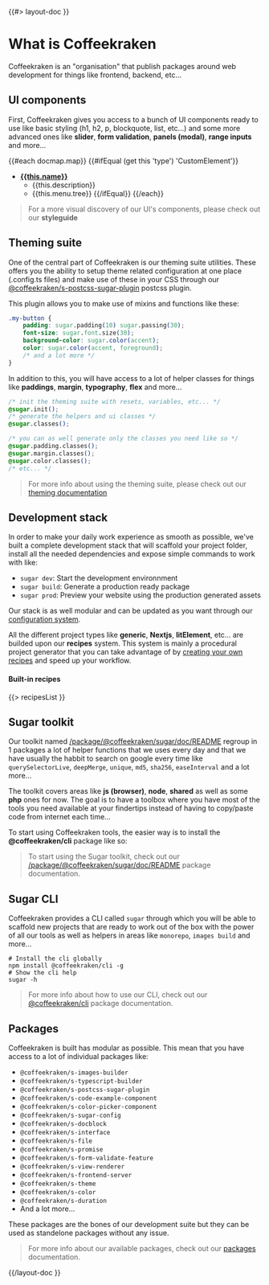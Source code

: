 <!--
/**
 * @name            Overview
 * @namespace       doc
 * @type            Markdown
 * @platform        md
 * @status          stable
 * @menu            Documentation / Overview           /doc/get-started/overview
 *
 * @since           2.0.0
 * @author    Olivier Bossel <olivier.bossel@gmail.com> (https://coffeekraken.io)
 */
-->

{{#> layout-doc }}

# What is Coffeekraken

Coffeekraken is an "organisation" that publish packages around web development for things like frontend, backend, etc...

## UI components

First, Coffeekraken gives you access to a bunch of UI components ready to use like basic styling (h1, h2, p, blockquote, list, etc...) and some more advanced ones like **slider**, **form validation**, **panels (modal)**, **range inputs** and more...

{{#each docmap.map}}
{{#ifEqual (get this 'type') 'CustomElement'}}

-   [**{{this.name}}**]({{this.menu.slug}})
    -   {{this.description}}
    -   {{this.menu.tree}}
        {{/ifEqual}}
        {{/each}}

> For a more visual discovery of our UI's components, please check out our **styleguide**

## Theming suite

One of the central part of Coffeekraken is our theming suite utilities. These offers you the ability to setup theme related configuration at one place (.config.ts files) and make use of these in your CSS through our [@coffeekraken/s-postcss-sugar-plugin](https://www.npmjs.com/package/@coffeekraken/s-postcss-sugar-plugin) postcss plugin.

This plugin allows you to make use of mixins and functions like these:

```css
.my-button {
    padding: sugar.padding(10) sugar.passing(30);
    font-size: sugar.font.size(30);
    background-color: sugar.color(accent);
    color: sugar.color(accent, foreground);
    /* and a lot more */
}
```

In addition to this, you will have access to a lot of helper classes for things like **paddings**, **margin**, **typography**, **flex** and more...

```css
/* init the theming suite with resets, variables, etc... */
@sugar.init();
/* generate the helpers and ui classes */
@sugar.classes();

/* you can as well generate only the classes you need like so */
@sugar.padding.classes();
@sugar.margin.classes();
@sugar.color.classes();
/* etc... */
```

> For more info about using the theming suite, please check out our [theming documentation](/doc/css/theming)

## Development stack

In order to make your daily work experience as smooth as possible, we've built a complete development stack that will scaffold your project folder, install all the needed dependencies and expose simple commands to work with like:

-   `sugar dev`: Start the development environnment
-   `sugar build`: Generate a production ready package
-   `sugar prod`: Preview your website using the production generated assets

Our stack is as well modular and can be updated as you want through our [configuration system](/doc/config/overview).

All the different project types like **generic**, **Nextjs**, **litElement**, etc... are builded upon our **recipes** system. This system is mainly a procedural project generator that you can take advantage of by [creating your own recipes](/doc/recipes/what-are-recipes) and speed up your workflow.

#### Built-in recipes

{{> recipesList }}

## Sugar toolkit

Our toolkit named [/package/@coffeekraken/sugar/doc/README](Sugar) regroup in 1 packages a lot of helper functions that we uses every day and that we have usually the habbit to search on google every time like `querySelectorLive`, `deepMerge`, `unique`, `md5`, `sha256`, `easeInterval` and a lot more...

The toolkit covers areas like **js (browser)**, **node**, **shared** as well as some **php** ones for now.
The goal is to have a toolbox where you have most of the tools you need available at your findertips instead of having to copy/paste code from internet each time...

To start using Coffeekraken tools, the easier way is to install the **@coffeekraken/cli** package like so:

> To start using the Sugar toolkit, check out our [/package/@coffeekraken/sugar/doc/README](@coffeekraken/sugar) package documentation.

## Sugar CLI

Coffeekraken provides a CLI called `sugar` through which you will be able to scaffold new projects that are ready to work out of the box with the power of all our tools as well as helpers in areas like `monorepo`, `images build` and more...

```shell
# Install the cli globally
npm install @coffeekraken/cli -g
# Show the cli help
sugar -h
```

> For more info about how to use our CLI, check out our [@coffeekraken/cli](/package/@coffeekraken/cli/doc/README) package documentation.

## Packages

Coffeekraken is built has modular as possible. This mean that you have access to a lot of individual packages like:

-   `@coffeekraken/s-images-builder`
-   `@coffeekraken/s-typescript-builder`
-   `@coffeekraken/s-postcss-sugar-plugin`
-   `@coffeekraken/s-code-example-component`
-   `@coffeekraken/s-color-picker-component`
-   `@coffeekraken/s-sugar-config`
-   `@coffeekraken/s-docblock`
-   `@coffeekraken/s-interface`
-   `@coffeekraken/s-file`
-   `@coffeekraken/s-promise`
-   `@coffeekraken/s-form-validate-feature`
-   `@coffeekraken/s-view-renderer`
-   `@coffeekraken/s-frontend-server`
-   `@coffeekraken/s-theme`
-   `@coffeekraken/s-color`
-   `@coffeekraken/s-duration`
-   And a lot more...

These packages are the bones of our development suite but they can be used as standelone packages without any issue.

> For more info about our available packages, check out our [packages](/package/@coffeekraken/sugar/doc/readme) documentation.

{{/layout-doc }}
